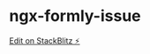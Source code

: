 # ngx-formly-issue

[Edit on StackBlitz ⚡️](https://stackblitz.com/edit/ngx-formly-issue-1711-notype-fbdc5t)